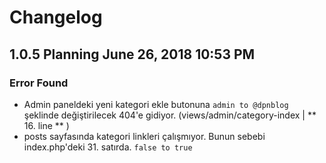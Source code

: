 # Changelog

## 1.0.5 Planning June 26, 2018 10:53 PM

### Error Found
- Admin paneldeki yeni kategori ekle butonuna `admin to @dpnblog` şeklinde değiştirilecek 404'e gidiyor. (views/admin/category-index | ** 16. line ** )
- posts sayfasında kategori linkleri çalışmıyor. Bunun sebebi index.php'deki 31. satırda. `false to true`
